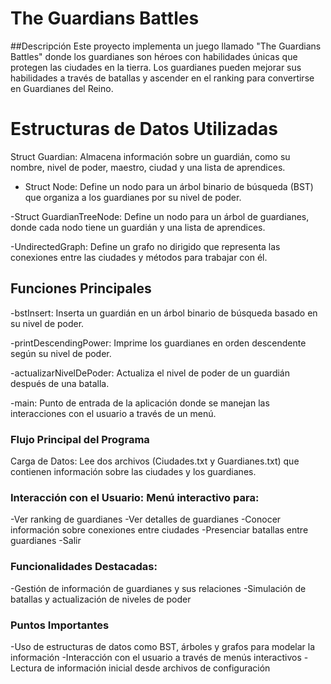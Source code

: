 # The Guardians Battles
##Descripción
Este proyecto implementa un juego llamado "The Guardians Battles" donde los guardianes son héroes con habilidades únicas que protegen las ciudades en la tierra. Los guardianes pueden mejorar sus habilidades a través de batallas y ascender en el ranking para convertirse en Guardianes del Reino.

# Estructuras de Datos Utilizadas
Struct Guardian: Almacena información sobre un guardián, como su nombre, nivel de poder, maestro, ciudad y una lista de aprendices.

- Struct Node: Define un nodo para un árbol binario de búsqueda (BST) que organiza a los guardianes por su nivel de poder.

-Struct GuardianTreeNode: Define un nodo para un árbol de guardianes, donde cada nodo tiene un guardián y una lista de aprendices.

-UndirectedGraph: Define un grafo no dirigido que representa las conexiones entre las ciudades y métodos para trabajar con él.

## Funciones Principales
-bstInsert: Inserta un guardián en un árbol binario de búsqueda basado en su nivel de poder.

-printDescendingPower: Imprime los guardianes en orden descendente según su nivel de poder.

-actualizarNivelDePoder: Actualiza el nivel de poder de un guardián después de una batalla.

-main: Punto de entrada de la aplicación donde se manejan las interacciones con el usuario a través de un menú.

### Flujo Principal del Programa
Carga de Datos: Lee dos archivos (Ciudades.txt y Guardianes.txt) que contienen información sobre las ciudades y los guardianes.

### Interacción con el Usuario: Menú interactivo para:

-Ver ranking de guardianes
-Ver detalles de guardianes
-Conocer información sobre conexiones entre ciudades
-Presenciar batallas entre guardianes
-Salir
### Funcionalidades Destacadas:
-Gestión de información de guardianes y sus relaciones
-Simulación de batallas y actualización de niveles de poder

### Puntos Importantes
-Uso de estructuras de datos como BST, árboles y grafos para modelar la información
-Interacción con el usuario a través de menús interactivos
-Lectura de información inicial desde archivos de configuración
